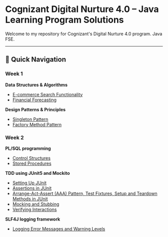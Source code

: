 # Cognizant Digital Nurture 4.0 – Java Learning Program Solutions

Welcome to my repository for Cognizant's Digital Nurture 4.0 program. Java FSE.

---

## 📌 Quick Navigation

###  Week 1

<summary><strong> Data Structures & Algorithms</strong></summary>

-  [E-commerce Search Functionality](./Week1_Data%20structures%20and%20Algorithms/1_Exercise%202%20E-commerce%20Platform%20Search%20Function/code/src/Main.java)
-  [Financial Forecasting](./Week1_Data%20structures%20and%20Algorithms/2_Exercise%207%20Financial%20Forecasting/code/src/Main.java)



<summary><strong> Design Patterns & Principles</strong></summary>

-  [Singleton Pattern](./Week1_Design%20principles%20&%20Patterns/1_Exercise%201%20Implementing%20the%20Singleton%20Pattern/code/src/SingletonPatternExample.java)
-  [Factory Method Pattern](./Week1_Design%20principles%20&%20Patterns/2_Exercise%202%20Implementing%20the%20Factory%20Method%20Pattern/code/src/FactoryMethodPatternExample.java)


###  Week 2

<summary><strong> PL/SQL programming</strong></summary>

-  [Control Structures](./Week2_PL-SQL%20programming/1_Exercise%201-%20Control%20Structures)
-  [Stored Procedures](./Week2_PL-SQL%20programming/2_Exercise%203-%20Stored%20Procedures)

<summary><strong> TDD using JUnit5 and Mockito</strong></summary>

-  [Setting Up JUnit](./Week2_TDD%20using%20JUnit5%20and%20Mockito/1_Exercise%201-%20Setting%20Up%20JUnit/code/src/test/java)
-  [Assertions in JUnit](./Week2_TDD%20using%20JUnit5%20and%20Mockito/2_Exercise%203-%20Assertions%20in%20JUnit/code/src/test/java)
-  [Arrange-Act-Assert (AAA) Pattern, Test Fixtures, Setup and Teardown Methods in JUnit](./Week2_TDD%20using%20JUnit5%20and%20Mockito/3_Exercise%204-%20Arrange-Act-Assert%20(AAA)%20Pattern%2C%20Test%20Fixtures%2C%20Setup%20and%20Teardown%20Methods%20in%20JUnit/code/src/test/java)
-  [Mocking and Stubbing](./Week2_TDD%20using%20JUnit5%20and%20Mockito/4_Exercise%201-%20Mocking%20and%20Stubbing/code/src/main/java/com/dns/fse)
-  [Verifying Interactions](./Week2_TDD%20using%20JUnit5%20and%20Mockito/5_Exercise%202-%20Verifying%20Interactions/code/src/main/java/com/dns/fse)



<summary><strong> SLF4J logging framework</strong></summary>

-  [Logging Error Messages and Warning Levels](./Week2_SLF4J%20logging%20framework/1_Exercise%201-%20Logging%20Error%20Messages%20and%20Warning%20Levels/code/src/main/java/com/jfsd/exam)



